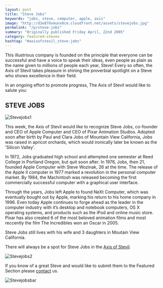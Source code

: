 ```yaml
---
layout: post
title: "Steve Jobs"
keywords: "jobs, steve, computer, apple, axis"
image: "http://d3e878vmunx8cm.cloudfront.net/assets/stevejobs.jpg"
permalink: "/p/steve-jobs"
summary: "Originally published Friday April, 22nd 2005"
category: featured-steves
hashtag: "#axisofstevil_steve-jobs"
---
```


[id_1]: http://d3e878vmunx8cm.cloudfront.net/assets/stevejobs.jpg "Stevejobs1"[id_2]: http://d3e878vmunx8cm.cloudfront.net/assets/stevejobs7.jpg "Stevejobs2"[id_3]: http://d3e878vmunx8cm.cloudfront.net/assets/stevejobsmural.jpg "Stevejobsbar"
This illustrious company is founded on the principle that everyone can be successful and have a voice to speak their ideas, even people as plain as the name given to millions of people each year, Steve! Every so often, the Axis of Stevil takes pleasure in shining the proverbial spotlight on a Steve who shows excellence in their field.

In an ongoing effort to promote progress, The Axis of Stevil would like to salute you:

## STEVE JOBS ##

![Stevejobs1][id_1]

This week, the Axis of Stevil would like to recognize Steve Jobs, co-founder and CEO of Apple Computer and CEO of Pixar Animation Studios. Adopted soon after birth by Paul and Clara Jobs of Mountain View California, Jobs was raised in apricot orchards, which would ironically later be known as the 'Silicon Valley'.

In 1972, Jobs graduated high school and attempted one semester at Reed College in Portland Oregon, but quit soon after. In 1976, Jobs, then 21, founded Apple Computer with Steve Wozinak, 26 at the time. The release of the Apple II computer in 1977 marked a revolution in the personal computer market. By 1984, the Machintosh was released becoming the first commercially successful computer with a graphical user interface.

Through the years, Jobs left Apple to found NeXt Computer, which was eventually bought out by Apple, marking his return to his home company in 1996. Even today Apple continues to forge ahead as the leader in the computer industry with it’s desktop and notebook computers, OS X operating systems, and products such as the iPod and online music store. Pixar has also created 6 of the most beloved animation films and most reccently the film The Incredibles won an Oscar in 2005.

Steve Jobs still lives with his wife and 3 daughters in Moutain View California.

There will always be a spot for Steve Jobs in the [Axis of Stevil](/ "Axis of Stevil").

![Stevejobs2][id_2]

If you know of a great Steve and would like to submit them to the Featured Section please [contact](/contact) us.

![Stevejobsbar][id_3]
